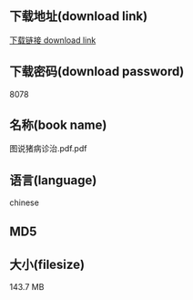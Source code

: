 ## 下载地址(download link)
[下载链接 download link](https://voluble-croquembouche-d321dc.netlify.app/?s=%E5%9B%BE%E8%AF%B4%E7%8C%AA%E7%97%85%E8%AF%8A%E6%B2%BB.pdf)

## 下载密码(download password)
8078

## 名称(book name)
图说猪病诊治.pdf.pdf

## 语言(language)
chinese

## MD5


## 大小(filesize)
143.7 MB
